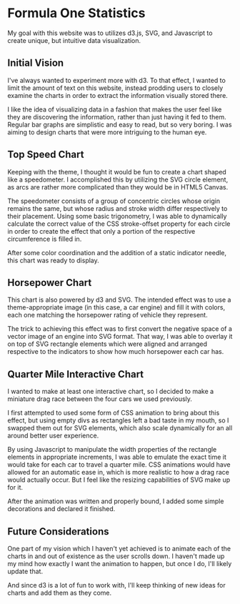 # Formula One Statistics

My goal with this website was to utilizes d3.js, SVG, and Javascript to create unique, but intuitive data visualization.

## Initial Vision

I've always wanted to experiment more with d3.  To that effect, I wanted to limit the amount of text on this website, instead prodding users to closely examine the charts in order to extract the information visually stored there.

I like the idea of visualizing data in a fashion that makes the user feel like they are discovering the information, rather than just having it fed to them.  Regular bar graphs are simplistic and easy to read, but so very boring.  I was aiming to design charts that were more intriguing to the human eye.

## Top Speed Chart

Keeping with the theme, I thought it would be fun to create a chart shaped like a speedometer.  I accomplished this by utilizing the SVG circle element, as arcs are rather more complicated than they would be in HTML5 Canvas.

The speedometer consists of a group of concentric circles whose origin remains the same, but whose radius and stroke width differ respectively to their placement.  Using some basic trigonometry, I was able to dynamically calculate the correct value of the CSS stroke-offset property for each circle in order to create the effect that only a portion of the respective circumference is filled in.

After some color coordination and the addition of a static indicator needle, this chart was ready to display.

## Horsepower Chart

This chart is also powered by d3 and SVG.  The intended effect was to use a theme-appropriate image (in this case, a car engine) and fill it with colors, each one matching the horsepower rating of vehicle they represent.

The trick to achieving this effect was to first convert the negative space of a vector image of an engine into SVG format.  That way, I was able to overlay it on top of SVG rectangle elements which were aligned and arranged respective to the indicators to show how much horsepower each car has.

## Quarter Mile Interactive Chart

I wanted to make at least one interactive chart, so I decided to make a miniature drag race between the four cars we used previously.

I first attempted to used some form of CSS animation to bring about this effect, but using empty divs as rectangles left a bad taste in my mouth, so I swapped them out for SVG elements, which also scale dynamically for an all around better user experience.

By using Javascript to manipulate the width properties of the rectangle elements in appropriate increments, I was able to emulate the exact time it would take for each car to travel a quarter mile.  CSS animations would have allowed for an automatic ease in, which is more realistic to how a drag race would actually occur.  But I feel like the resizing capabilities of SVG make up for it.

After the animation was written and properly bound, I added some simple decorations and declared it finished.

## Future Considerations

One part of my vision which I haven't yet achieved is to animate each of the charts in and out of existence as the user scrolls down.  I haven't made up my mind how exactly I want the animation to happen, but once I do, I'll likely update that.

And since d3 is a lot of fun to work with, I'll keep thinking of new ideas for charts and add them as they come.
